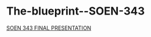 # The-blueprint--SOEN-343



[SOEN 343 FINAL PRESENTATION](https://docs.google.com/presentation/d/1DHSdSwdtfJYVm0Ydtcyx0IR1dY9E-65quEdNu98UuQ4/edit?usp=sharing)

